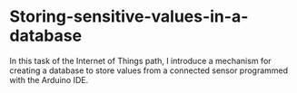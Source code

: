 # Storing-sensitive-values-in-a-database
In this task of the Internet of Things path, I introduce a mechanism for creating a database to store values ​​from a connected sensor programmed with the Arduino IDE.
